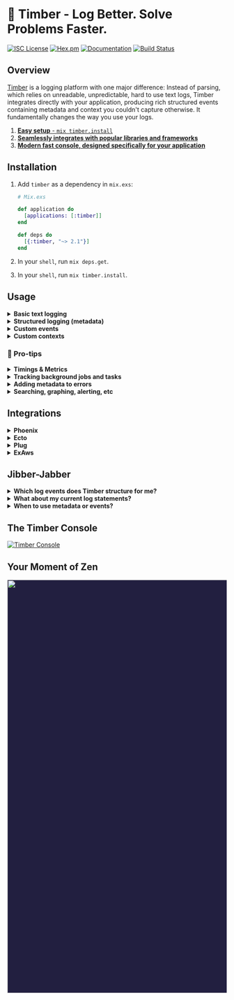 # 🌲 Timber - Log Better. Solve Problems Faster.

[![ISC License](https://img.shields.io/badge/license-ISC-ff69b4.svg)](LICENSE.md)
[![Hex.pm](https://img.shields.io/hexpm/v/timber.svg?maxAge=18000=plastic)](https://hex.pm/packages/timber)
[![Documentation](https://img.shields.io/badge/hexdocs-latest-blue.svg)](https://hexdocs.pm/timber/index.html)
[![Build Status](https://travis-ci.org/timberio/timber-elixir.svg?branch=master)](https://travis-ci.org/timberio/timber-elixir)

## Overview

[Timber](https://timber.io) is a logging platform with one major difference: Instead of parsing,
which relies on unreadable, unpredictable, hard to use text logs, Timber integrates directly with
your application, producing rich structured events containing metadata and context you couldn't
capture otherwise. It fundamentally changes the way you use your logs.

1. [**Easy setup** - `mix timber.install`](#installation)
2. [**Seamlessly integrates with popular libraries and frameworks**](#jibber-jabber)
3. [**Modern fast console, designed specifically for your application**](#the-timber-console)


## Installation

1. Add `timber` as a dependency in `mix.exs`:

    ```elixir
    # Mix.exs

    def application do
      [applications: [:timber]]
    end

    def deps do
      [{:timber, "~> 2.1"}]
    end
    ```

2. In your `shell`, run `mix deps.get`.

3. In your `shell`, run `mix timber.install`.


## Usage

<details><summary><strong>Basic text logging</strong></summary><p>

No special API, Timber works directly with `Logger`:

```elixir
Logger.info("My log message")

# => My log message @metadata {"level": "info", "context": {...}}
```

---

</p></details>

<details><summary><strong>Structured logging (metadata)</strong></summary><p>

Simply use Elixir's native Logger metadata:

```elixir
Logger.info("Payment rejected", meta: %{customer_id: "abcd1234", amount: 100, currency: "USD"})

# => My log message @metadata {"level": "info", "meta": {"customer_id": "abcd1234", "amount": 100}}
```

* In the [Timber console](https://app.timber.io) use the queries like `customer_id:abcd1234` or `amount:>100`.
* **Warning:** metadata keys must use consistent types as the values. If `customer_id` key was
  sent an integer, it would not be indexed because it was first sent a string. See the
  "Custom events" example below if you'd like to avoid this.
  See [when to use metadata or events](#jibber-jabber).
* Note: the `:meta` key is necessary until
  [this recent change](https://github.com/elixir-lang/elixir/commit/fe283748b9e7bcc40a118a30f57d3614d1c8e069)
  to the Elixir logger makes it into an official release.

---

</p></details>

<details><summary><strong>Custom events</strong></summary><p>

Events are just defined structures with a namespace. They are more formal and avoid type collisions.
Custom events, specifically, allow you to extend beyond events already defined in
the [`Timber.Events`](lib/timber/events) namespace.

```elixir
event_data = %{customer_id: "xiaus1934", amount: 1900, currency: "USD"}
Logger.info("Payment rejected", event: %{payment_rejected: event_data})

# => Payment rejected @metadata {"level": "warn", "event": {"payment_rejected": {"customer_id": "xiaus1934", "amount": 100, "reason": "Card expired"}}, "context": {...}}
```

* In the [Timber console](https://app.timber.io) use the queries like `type:payment_rejected` or `payment_rejected.amount:>100`.
* See [when to use metadata or events](#jibber-jabber)

---

</p></details>

<details><summary><strong>Custom contexts</strong></summary><p>

Context is additional data shared across log lines. Think of it like log join data.
It's stored in the local process dictionary and is incldued in every log written
within that process. Custom contexts allow you to extend beyond contexts already
defined in the [`Timber.Contexts`](lib/timber/contexts) namespace.

```elixir
Timber.add_context(build: %{version: "1.0.0"})
Logger.info("My log message")

# => My log message @metadata {"level": "info", "context": {"build": {"version": "1.0.0"}}}
```

* Notice the `:build` root key. Timber will classify this context as such.
* In the [Timber console](https://app.timber.io) use the query `build.version:1.0.0`

---

</p></details>


### 💪 Pro-tips

<details><summary><strong>Timings & Metrics</strong></summary><p>

Logging metrics is accomplished by logging custom events. Please see our
[metrics docs page](https://timber.io/docs/elixir/metrics/) for a more detailed explanation
with examples.

---

</p></details>

<details><summary><strong>Tracking background jobs and tasks</strong></summary><p>

**Note:** This tip refers to traditional background jobs backed by a queue. For native Elixir
processes we capture the `context.runtime.vm_pid` automatically. So calls like `spawn/1` and
`Task.async/1` will automatially have their `pid` included in the context.

For traditional background jobs / tasks backed by a queue you'll want to capture relevant
job context. Most importantly, the `id`:

```elixir
%Timber.Contexts.JobContext{queue_name: "my_queue", id: "abcd1234", attempt: 1}
|> Timber.add_context()

Logger.info("Task execution started")
# ...
Logger.info("Task execution completed")

# => Task execution started @metadata {"context": {"job": {"queue_name": "my_queue", "id": "abcd1234", "attempt": 1}}}
```

---

</p></details>

<details><summary><strong>Adding metadata to errors</strong></summary><p>

By default, Timber will capture and structure all of your errors and exceptions, there
is nothing additional you need to do. You'll get the exception `message`, `name`, and `backtrace`.
But, in many cases you need additional context and data. Timber supports additional fields
in your exceptions, simply add fields as you would any other struct:

```elixir
defmodule StripeCommunicationError do
  defexception [:message, :customer_id, :card_token, :stripe_response]
end

raise(
  StripeCommunicationError,
  message: "Bad response #{response} from Stripe!",
  customer_id: "xiaus1934",
  card_token: "mwe42f64",
  stripe_response: response_body
)
```

* These fields will be available in the `event.error.metadata_json` field.
* Run the query `type:error` to view all errors.
* Within the [Timber console](https://app.timber.io) you can click the log to view all of this data.

---

</p></details>

<details><summary><strong>Searching, graphing, alerting, etc</strong></summary><p>

Checkout the official [Timber console docs](https://timber.io/docs/app/overview/). It walks you through
everything from our search syntax to alerting and graphin.

---

</p></details>


## Integrations

<details><summary><strong>Phoenix</strong></summary><p>

The [`Phoenix` integration](https://hexdocs.pm/timber/Timber.Integrations.PhoenixInstrumenter.html#content)
structures your existing `Phoenix` logs into
[`controller_call`](https://timber.io/docs/elixir/events-and-context/controller-call-event/) and
[`template_render`](https://timber.io/docs/elixir/events-and-context/template-render-event/) events.

Pro-tip: this integration captures the parameters sent to your controller, making it easy to
debug issues by understanding exactly which data was sent to your controller.


### Installation

To install this integration, please run the `mix timber.install` command as noted in the
[installation section](#installation).

For manual installation, please see the
[`Timber.Integrations.PhoenixInstrumenter` docs](https://hexdocs.pm/timber/Timber.Integrations.PhoenixInstrumenter.html#content).

---

</p></details>

<details><summary><strong>Ecto</strong></summary><p>

The [`Ecto` integration](https://hexdocs.pm/timber/Timber.Integrations.EctoLogger.html#content)
structures your existing `Ecto` logs into structured
[`sql_query`](https://timber.io/docs/elixir/events-and-context/sql-query-event/) events.

Pro-tip: this integration captures SQL query times, making it easy to visualize SQL query
performance and find slow queries.

### Installation

To install this integration, please run the `mix timber.install` command as noted in the
[installation section](#installation).

For manual installation, please see the
[`Timber.Integrations.EctoLogger` docs](https://hexdocs.pm/timber/Timber.Integrations.EctoLogger.html#content).

---

</p></details>

<details><summary><strong>Plug</strong></summary><p>

The [`Plug` integration](https://hexdocs.pm/timber/Timber.Integrations.EctoLogger.html#content)
structures your existing `Plug` logs into
[`http_request`](https://timber.io/docs/elixir/events-and-context/http-request-event/) and
[`http_response`](https://timber.io/docs/elixir/events-and-context/http-response-event/) events.

Pro-tip: this integration captures HTTP response codes and times, making it easy to visualize
the performance of your application.

### Installation

To install this integration, please run the `mix timber.install` command as noted in the
[installation section](#installation).

For manual installation, please see the
[`Timber.Integrations.EventPlug`](https://hexdocs.pm/timber/Timber.Integrations.EventPlug.html#content),
[`Timber.Integrations.HTTPContextPlug`](https://hexdocs.pm/timber/Timber.Integrations.HTTPContextPlug.html#content),
and [`Timber.Integrations.SessionContextPlug`](https://hexdocs.pm/timber/Timber.Integrations.SessionContextPlug.html#content)
docs. We highly recommend using the installer!

---

</p></details>

<details><summary><strong>ExAws</strong></summary><p>

The [`ExAws` integration](https://hexdocs.pm/timber/Timber.Integrations.EctoLogger.html#content)
logs and structures outgoing AWS HTTP communication via the
[`http_request`](https://timber.io/docs/elixir/events-and-context/http-request-event/) and
[`http_response`](https://timber.io/docs/elixir/events-and-context/http-response-event/) events.
This gives you complete insight into how your application is communicating with AWS services,
including timings, errors, etc.

By default this will only log change requests (`POST`, `PUT`, `DELETE`, `PATCH`). This reduces
noise while still logging requests that are meaningful. Please see the
[`Timber.Integrations.ExAwsHTTPClient` docs](https://hexdocs.pm/timber/Timber.Integrations.ExAwsHTTPClient.html#content)
docs for more configuration options.

### Installation

```elixir
config :ex_aws,
  http_client: Timber.Integrations.ExAwsHTTPClient
```

For more details, please see the
[`Timber.Integrations.ExAwsHTTPClient` docs](https://hexdocs.pm/timber/Timber.Integrations.ExAwsHTTPClient.html#content).

---

</p></details>


## Jibber-Jabber

<details><summary><strong>Which log events does Timber structure for me?</strong></summary><p>

Out of the box you get everything in the [`Timber.Events`](lib/timber/events) namespace.

We also add context to every log, everything in the [`Timber.Contexts`](lib/timber/contexts)
namespace. Context is structured data representing the current environment when the log line
was written. It is included in every log line. Think of it like join data for your logs.

---

</p></details>

<details><summary><strong>What about my current log statements?</strong></summary><p>

They'll continue to work as expected. Timber adheres strictly to the default `Logger` interface
and will never deviate in *any* way.

In fact, traditional log statements for non-meaningful events, debug statements, etc, are
encouraged. In cases where the data is meaningful, consider [logging a custom event](#usage).

</p></details>

<details><summary><strong>When to use metadata or events?</strong></summary><p>

At it's basic level, both metadata and events serve the same purpose: they add structured
data to your logs. And anyone that's implemented structured logging know's this can quickly get
out of hand. This is why we created events. Here's how we recommend using them:

1. Use `events` when the log cleanly maps to an event that you'd like to alert on, graph, or use
   in a meaningful way. Typically something that is core to your business or application.
2. Use metadata for debugging purposes; when you simply want additional insight without
   polluting the message.

### Example 1: Logging that a payment was rejected

This is clearly an event that is meaningful to your business. You'll probably want to alert and
graph this data. So let's log it as an official event:

```elixir
event_data = %{customer_id: "xiaus1934", amount: 1900, currency: "USD"}
Logger.info("Payment rejected", event: %{payment_rejected: event_data})
```

### Example 2: Logging that an email was changed

This is definitely log worthy, but not something that is core to your business or application.
Instead of an event, use metadata:

```elixir
Logger.info("Email successfully changed", meta: %{old_email: old_email, new_email: new_email})
```

---

</p></details>


## The Timber Console

[![Timber Console](http://files.timber.io/images/readme-interface7.gif)](https://app.timber.io)

## Your Moment of Zen

<p align="center" style="background: #221f40;">
<a href="http://github.com/timberio/timber-elixir"><img src="http://files.timber.io/images/readme-log-truth.png" height="947" /></a>
</p>
